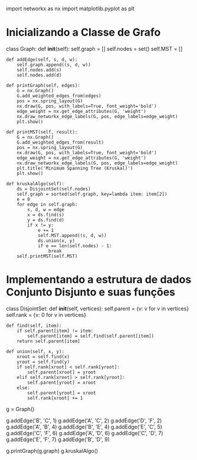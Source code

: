 import networkx as nx
import matplotlib.pyplot as plt

# Inicializando a Classe de Grafo
class Graph:
    def __init__(self):
        self.graph = []
        self.nodes = set()
        self.MST = []

    def addEdge(self, s, d, w):
        self.graph.append((s, d, w))
        self.nodes.add(s)
        self.nodes.add(d)

    def printGraph(self, edges):
        G = nx.Graph()
        G.add_weighted_edges_from(edges)
        pos = nx.spring_layout(G)
        nx.draw(G, pos, with_labels=True, font_weight='bold')
        edge_weight = nx.get_edge_attributes(G, 'weight')
        nx.draw_networkx_edge_labels(G, pos, edge_labels=edge_weight)
        plt.show()

    def printMST(self, result):
        G = nx.Graph()
        G.add_weighted_edges_from(result)
        pos = nx.spring_layout(G)
        nx.draw(G, pos, with_labels=True, font_weight='bold')
        edge_weight = nx.get_edge_attributes(G, 'weight')
        nx.draw_networkx_edge_labels(G, pos, edge_labels=edge_weight)
        plt.title('Minimum Spanning Tree (Kruskal)')
        plt.show()
    
    def kruskalAlgo(self):
        ds = DisjointSet(self.nodes)
        self.graph = sorted(self.graph, key=lambda item: item[2])
        e = 0
        for edge in self.graph:
            s, d, w = edge
            x = ds.find(s)
            y = ds.find(d)
            if x != y:
                e += 1
                self.MST.append((s, d, w))
                ds.union(x, y)
                if e == len(self.nodes) - 1:
                    break
        self.printMST(self.MST)

# Implementando a estrutura de dados Conjunto Disjunto e suas funções
class DisjointSet:
    def __init__(self, vertices):
        self.parent = {v: v for v in vertices}
        self.rank = {v: 0 for v in vertices}
    
    def find(self, item):
        if self.parent[item] != item:
            self.parent[item] = self.find(self.parent[item])
        return self.parent[item]
    
    def union(self, x, y):
        xroot = self.find(x)
        yroot = self.find(y)
        if self.rank[xroot] < self.rank[yroot]:
            self.parent[xroot] = yroot
        elif self.rank[xroot] > self.rank[yroot]:
            self.parent[yroot] = xroot
        else:
            self.parent[yroot] = xroot
            self.rank[xroot] += 1

g = Graph()
   
g.addEdge('B', 'C', 1)
g.addEdge('A', 'C', 2)
g.addEdge('D', 'F', 2)
g.addEdge('A', 'B', 4)
g.addEdge('B', 'E', 4)
g.addEdge('E', 'C', 5)
g.addEdge('C', 'F', 6)
g.addEdge('A', 'D', 6)
g.addEdge('C', 'D', 7)
g.addEdge('E', 'F', 7)
g.addEdge('B', 'D', 9)

g.printGraph(g.graph)
g.kruskalAlgo()
